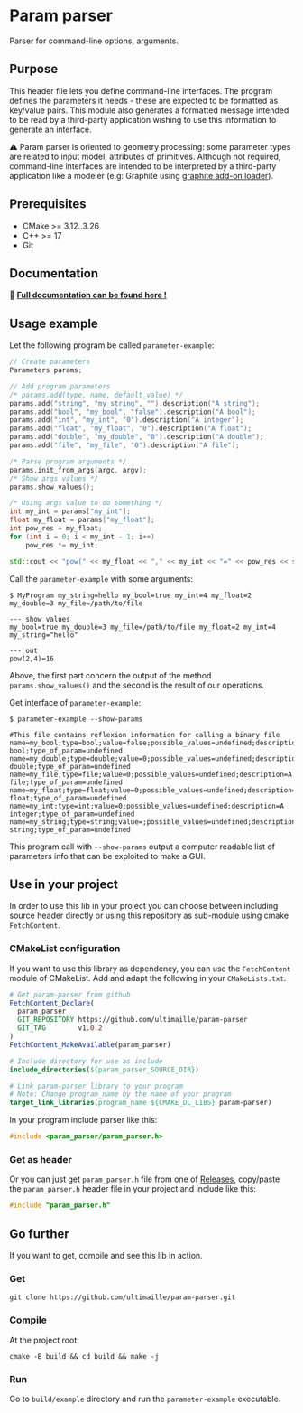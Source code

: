# Param parser

Parser for command-line options, arguments.

## Purpose

This header file lets you define command-line interfaces. The program defines the parameters it needs - these are expected to be formatted as key/value pairs.
This module also generates a formatted message intended to be read by a third-party application wishing to use this information to generate an interface.

:warning: Param parser is oriented to geometry processing: some parameter types are related to input model, attributes of primitives. Although not required, command-line interfaces are intended to be interpreted by a third-party application like a modeler (e.g: Graphite using [graphite add-on loader](https://github.com/ultimaille/graphite-addon-loader)).

## Prerequisites

- CMake >= 3.12..3.26
- C++ >= 17
- Git

## Documentation

:green_book: __[Full documentation can be found here !](Documentation.md)__

## Usage example

Let the following program be called `parameter-example`:
```cpp
// Create parameters
Parameters params;

// Add program parameters
/* params.add(type, name, default_value) */
params.add("string", "my_string", "").description("A string");
params.add("bool", "my_bool", "false").description("A bool");
params.add("int", "my_int", "0").description("A integer");
params.add("float", "my_float", "0").description("A float");
params.add("double", "my_double", "0").description("A double");
params.add("file", "my_file", "0").description("A file");

/* Parse program arguments */
params.init_from_args(argc, argv);
/* Show args values */
params.show_values();

/* Using args value to do something */
int my_int = params["my_int"];
float my_float = params["my_float"];
int pow_res = my_float;
for (int i = 0; i < my_int - 1; i++)
    pow_res *= my_int;

std::cout << "pow(" << my_float << "," << my_int << "=" << pow_res << std::endl;
```

Call the `parameter-example` with some arguments:
```shell
$ MyProgram my_string=hello my_bool=true my_int=4 my_float=2 my_double=3 my_file=/path/to/file

--- show values
my_bool=true my_double=3 my_file=/path/to/file my_float=2 my_int=4 my_string="hello"

--- out
pow(2,4)=16
```

Above, the first part concern the output of the method `params.show_values()` and the second is the result of our operations.

Get interface of `parameter-example`:
```shell
$ parameter-example --show-params

#This file contains reflexion information for calling a binary file
name=my_bool;type=bool;value=false;possible_values=undefined;description=A bool;type_of_param=undefined
name=my_double;type=double;value=0;possible_values=undefined;description=A double;type_of_param=undefined
name=my_file;type=file;value=0;possible_values=undefined;description=A file;type_of_param=undefined
name=my_float;type=float;value=0;possible_values=undefined;description=A float;type_of_param=undefined
name=my_int;type=int;value=0;possible_values=undefined;description=A integer;type_of_param=undefined
name=my_string;type=string;value=;possible_values=undefined;description=A string;type_of_param=undefined
``` 

This program call with `--show-params` output a computer readable list of parameters info that can be exploited to make a GUI.

## Use in your project

In order to use this lib in your project you can choose between including source header directly or using this repository as sub-module using cmake `FetchContent`.

### CMakeList configuration

If you want to use this library as dependency, you can use the `FetchContent` module of CMakeList. Add and adapt the following in your `CMakeLists.txt`.

```cmake
# Get param-parser from github
FetchContent_Declare(
  param_parser
  GIT_REPOSITORY https://github.com/ultimaille/param-parser
  GIT_TAG        v1.0.2
)
FetchContent_MakeAvailable(param_parser)

# Include directory for use as include
include_directories(${param_parser_SOURCE_DIR})

# Link param-parser library to your program
# Note: Change program_name by the name of your program
target_link_libraries(program_name ${CMAKE_DL_LIBS} param-parser)
```

In your program include parser like this:
```c++
#include <param_parser/param_parser.h>
```

### Get as header

Or you can just get `param_parser.h` file from one of [Releases](https://github.com/ultimaille/param-parser/releases), copy/paste the `param_parser.h` header file in your project and include like this:

```c++
#include "param_parser.h"
```

## Go further

If you want to get, compile and see this lib in action.

### Get

`git clone https://github.com/ultimaille/param-parser.git`

### Compile

At the project root:

`cmake -B build && cd build && make -j`

### Run

Go to `build/example` directory and run the `parameter-example` executable.
